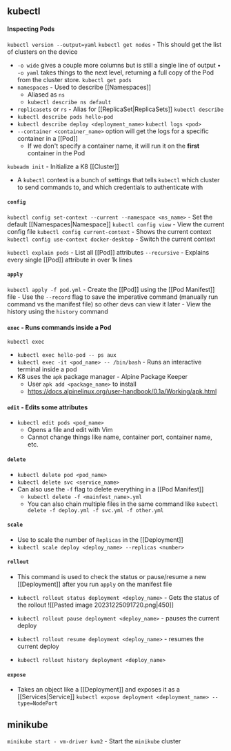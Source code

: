 ## kubectl
#### Inspecting Pods
`kubectl version --output=yaml`
`kubectl get nodes` - This should get the list of clusters on the device
- `-o wide` gives a couple more columns but is still a single line of output
• `-o yaml` takes things to the next level, returning a full copy of the Pod from the cluster store.
`kubectl get pods`
- `namespaces` - Used to describe [[Namespaces]]
	- Aliased as `ns`
	- `kubectl describe ns default`
- `replicasets` or `rs` - Alias for [[ReplicaSet|ReplicaSets]]
`kubectl describe`
- `kubectl describe pods hello-pod`
- `kubectl describe deploy <deployment_name>` 
`kubectl logs <pod>`
- `--container <container_name>` option will get the logs for a specific container in a [[Pod]]
	- If we don't specify a container name, it will run it on the **first** container in the Pod

`kubeadm init` - Initialize a K8 [[Cluster]]
- A `kubectl` context is a bunch of settings that tells `kubectl` which cluster to send commands to, and which credentials to authenticate with

#### `config`
`kubectl config set-context --current --namespace <ns_name>` - Set the default [[Namespaces|Namespace]] 
`kubectl config view` - View the current config file
`kubectl config current-context` - Shows the current context 
`kubectl config use-context docker-desktop` - Switch the current context

`kubectl explain pods` - List all [[Pod]] attributes
	`--recursive` - Explains every single [[Pod]] attribute in over 1k lines

#### `apply`
`kubectl apply -f pod.yml` - Create the [[Pod]] using the [[Pod Manifest]] file
	- Use the `--record` flag to save the imperative command (manually run command vs the manifest file) so other devs can view it later
	- View the history using the `history` command
#### `exec` - Runs commands inside a Pod
`kubectl exec` 
- `kubectl exec hello-pod -- ps aux`
- `kubectl exec -it <pod_name> -- /bin/bash` - Runs an interactive terminal inside a pod
- K8 uses the `apk` package manager - Alpine Package Keeper
	- User `apk add <package_name>` to install
	- https://docs.alpinelinux.org/user-handbook/0.1a/Working/apk.html

#### `edit` - Edits some attributes
- `kubectl edit pods <pod_name>`
	- Opens a file and edit with Vim
	- Cannot change things like name, container port, container name, etc.

#### `delete`
- `kubectl delete pod <pod_name>`
- `kubectl delete svc <service_name>`
- Can also use the `-f` flag to delete everything in a [[Pod Manifest]]
	- `kubectl delete -f <mainfest_name>.yml`
	- You can also chain multiple files in the same command like `kubectl delete -f deploy.yml -f svc.yml -f other.yml`

#### `scale`
- Use to scale the number of `Replicas` in the [[Deployment]]
- `kubectl scale deploy <deploy_name> --replicas <number>`

#### `rollout`
- This command is used to check the status or pause/resume a new [[Deployment]] after you run `apply` on the manifest file
- `kubectl rollout status deployment <deploy_name>` - Gets the status of the rollout
![[Pasted image 20231225091720.png|450]]

- `kubectl rollout pause deployment <deploy_name>` - pauses the current deploy
- `kubectl rollout resume deployment <deploy_name>` - resumes the current deploy
- `kubectl rollout history deployment <deploy_name>`
#### `expose`
- Takes an object like a [[Deployment]] and exposes it as a [[Services|Service]]
`kubectl expose deployment <deployment_name> --type=NodePort`

## minikube
`minikube start - vm-driver kvm2` - Start the `minikube` cluster